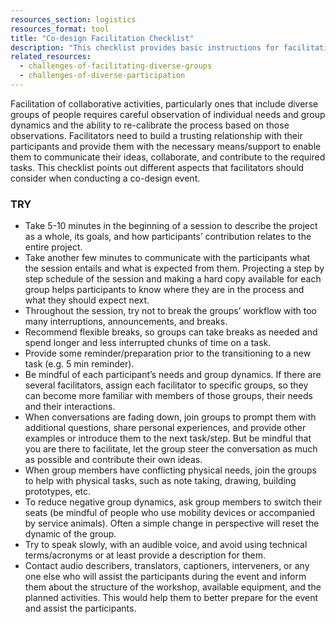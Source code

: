 ```yaml
---
resources_section: logistics
resources_format: tool
title: "Co-design Facilitation Checklist"
description: "This checklist provides basic instructions for facilitating diverse co-design events."
related_resources:
  - challenges-of-facilitating-diverse-groups
  - challenges-of-diverse-participation
---
```


Facilitation of collaborative activities, particularly ones that include diverse groups of people requires careful observation of individual needs and group dynamics and the ability to re-calibrate the process based on those observations. Facilitators need to build a trusting relationship with their participants and provide them with the necessary means/support to enable them to communicate their ideas, collaborate, and contribute to the required tasks. This checklist points out different aspects that facilitators should consider when conducting a co-design event. 

### TRY

- Take 5-10 minutes in the beginning of a session to describe the project as a whole, its goals, and how participants’ contribution relates to the entire project.
- Take another few minutes to communicate with the participants what the session entails and what is expected from them. Projecting a step by step schedule of the session and making a hard copy available for each group helps participants to know where they are in the process and what they should expect next.  
- Throughout the session, try not to break the groups’ workflow with too many interruptions, announcements, and breaks.
- Recommend flexible breaks, so groups can take breaks as needed and spend longer and less interrupted chunks of time on a task.
- Provide some reminder/preparation prior to the transitioning to a new task (e.g. 5 min reminder). 
- Be mindful of each participant’s needs and group dynamics.
If there are several facilitators, assign each facilitator to specific groups, so they can become more familiar with members of those groups, their needs and their interactions. 
- When conversations are fading down, join groups to prompt them with additional questions, share personal experiences, and provide other examples or introduce them to the next task/step. But be mindful that you are there to facilitate, let the group steer the conversation as much as possible and contribute their own ideas. 
- When group members have conflicting physical needs, join the groups to help with physical tasks, such as note taking, drawing, building prototypes, etc.   
- To reduce negative group dynamics, ask group members to switch their seats (be mindful of people who use mobility devices or accompanied by service animals). Often a simple change in perspective will reset the dynamic of the group.
- Try to speak slowly, with an audible voice, and avoid using technical terms/acronyms or at least provide a description for them. 
- Contact audio describers, translators, captioners, interveners, or any one else who will assist the participants during the event and inform them about the structure of the workshop, available equipment, and the planned activities. This would help them to better prepare for the event and assist the participants.